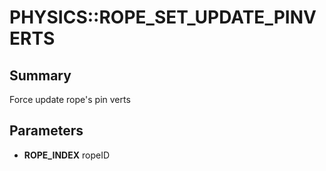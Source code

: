 # PHYSICS::ROPE_SET_UPDATE_PINVERTS

## Summary
Force update rope's pin verts

## Parameters
* **ROPE_INDEX** ropeID